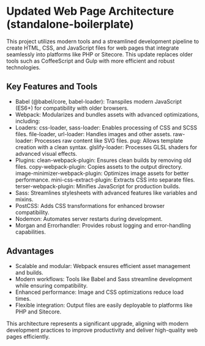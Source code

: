 # Updated Web Page Architecture (standalone-boilerplate)

This project utilizes modern tools and a streamlined development pipeline to create HTML, CSS, and JavaScript files for web pages that integrate seamlessly into platforms like PHP or Sitecore. This update replaces older tools such as CoffeeScript and Gulp with more efficient and robust technologies.

## Key Features and Tools
- Babel (@babel/core, babel-loader): Transpiles modern JavaScript (ES6+) for compatibility with older browsers.
- Webpack: Modularizes and bundles assets with advanced optimizations, including:
- Loaders: css-loader, sass-loader: Enables processing of CSS and SCSS files. file-loader, url-loader: Handles images and other assets. raw-loader: Processes raw content like SVG files. pug: Allows template creation with a clean syntax. glslify-loader: Processes GLSL shaders for advanced visual effects.
- Plugins: clean-webpack-plugin: Ensures clean builds by removing old files. copy-webpack-plugin: Copies assets to the output directory. image-minimizer-webpack-plugin: Optimizes image assets for better performance. mini-css-extract-plugin: Extracts CSS into separate files. terser-webpack-plugin: Minifies JavaScript for production builds.
- Sass: Streamlines stylesheets with advanced features like variables and mixins.
- PostCSS: Adds CSS transformations for enhanced browser compatibility.
- Nodemon: Automates server restarts during development.
- Morgan and Errorhandler: Provides robust logging and error-handling capabilities.

## Advantages
- Scalable and modular: Webpack ensures efficient asset management and builds.
- Modern workflows: Tools like Babel and Sass streamline development while ensuring compatibility.
- Enhanced performance: Image and CSS optimizations reduce load times.
- Flexible integration: Output files are easily deployable to platforms like PHP and Sitecore.

This architecture represents a significant upgrade, aligning with modern development practices to improve productivity and deliver high-quality web pages efficiently.
